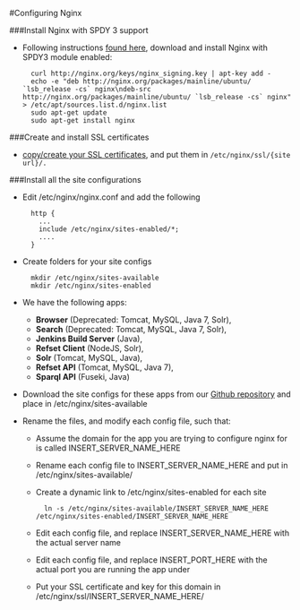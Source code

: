 #Configuring Nginx

###Install Nginx with SPDY 3 support

- Following instructions [found here](https://bjornjohansen.no/install-latest-version-of-nginx-on-ubuntu), download and install Nginx with SPDY3 module enabled:

        curl http://nginx.org/keys/nginx_signing.key | apt-key add -
        echo -e "deb http://nginx.org/packages/mainline/ubuntu/ `lsb_release -cs` nginx\ndeb-src http://nginx.org/packages/mainline/ubuntu/ `lsb_release -cs` nginx" > /etc/apt/sources.list.d/nginx.list
        sudo apt-get update
        sudo apt-get install nginx
        
###Create and install SSL certificates
- [copy/create your SSL certificates](https://www.startssl.com/?app=42), and put them in `/etc/nginx/ssl/{site url}/.` 

###Install all the site configurations

- Edit /etc/nginx/nginx.conf and add the following

        http {
          ...
          include /etc/nginx/sites-enabled/*;
          ....
        }
    
- Create folders for your site configs

        mkdir /etc/nginx/sites-available
        mkdir /etc/nginx/sites-enabled

- We have the following apps:

  - **Browser** (Deprecated: Tomcat, MySQL, Java 7, Solr), 
  - **Search** (Deprecated: Tomcat, MySQL, Java 7, Solr), 
  - **Jenkins Build Server** (Java), 
  - **Refset Client** (NodeJS, Solr), 
  - **Solr** (Tomcat, MySQL, Java), 
  - **Refset API** (Tomcat, MySQL, Java 7), 
  - **Sparql API** (Fuseki, Java)

- Download the site configs for these apps from our [Github repository](https://github.com/IHTSDO/snomed-publish/tree/master/config/nginx) and place in /etc/nginx/sites-available

- Rename the files, and modify each config file, such that:
    - Assume the domain for the app you are trying to configure nginx for is called INSERT_SERVER_NAME_HERE
    - Rename each config file to INSERT_SERVER_NAME_HERE and put in /etc/nginx/sites-available/
    - Create a dynamic link to /etc/nginx/sites-enabled for each site

            ln -s /etc/nginx/sites-available/INSERT_SERVER_NAME_HERE /etc/nginx/sites-enabled/INSERT_SERVER_NAME_HERE

    - Edit each config file, and replace INSERT_SERVER_NAME_HERE with the actual server name
    - Edit each config file, and replace INSERT_PORT_HERE with the actual port you are running the app under
    - Put your SSL certificate and key for this domain in /etc/nginx/ssl/INSERT_SERVER_NAME_HERE/
    

